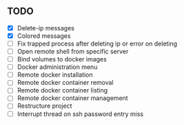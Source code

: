 ## TODO
- [x] Delete-ip messages
- [x] Colored messages
- [ ] Fix trapped process after deleting ip or error on deleting
- [ ] Open remote shell from specific server
- [ ] Bind volumes to docker images
- [ ] Docker administration menu
- [ ] Remote docker installation
- [ ] Remote docker container removal
- [ ] Remote docker container listing
- [ ] Remote docker container management
- [ ] Restructure project
- [ ] Interrupt thread on ssh password entry miss
